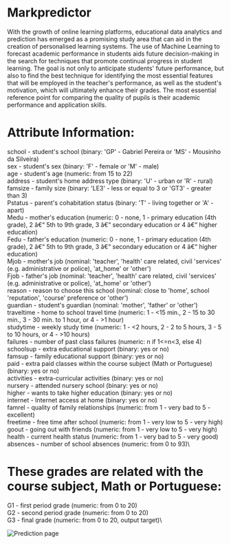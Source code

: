 # Markpredictor

With the growth of online learning platforms, educational data analytics and prediction has emerged as a promising study area that can aid in the creation of personalised learning systems. The use of Machine Learning to forecast academic performance in students aids future decision-making in the search for techniques that promote continual progress in student learning. The goal is not only to anticipate students' future performance, but also to find the best technique for identifying the most essential features that will be employed in the teacher's performance, as well as the student's motivation, which will ultimately enhance their grades. The most essential reference point for comparing the quality of pupils is their academic performance and application skills.

# Attribute Information:
school - student's school (binary: 'GP' - Gabriel Pereira or 'MS' - Mousinho da Silveira)\
sex - student's sex (binary: 'F' - female or 'M' - male)\
age - student's age (numeric: from 15 to 22)\
address - student's home address type (binary: 'U' - urban or 'R' - rural)\
famsize - family size (binary: 'LE3' - less or equal to 3 or 'GT3' - greater than 3)\
Pstatus - parent's cohabitation status (binary: 'T' - living together or 'A' - apart)\
Medu - mother's education (numeric: 0 - none, 1 - primary education (4th grade), 2 â€“ 5th to 9th grade, 3 â€“ secondary education or 4 â€“ higher education)\
Fedu - father's education (numeric: 0 - none, 1 - primary education (4th grade), 2 â€“ 5th to 9th grade, 3 â€“ secondary education or 4 â€“ higher education)\
Mjob - mother's job (nominal: 'teacher', 'health' care related, civil 'services' (e.g. administrative or police), 'at_home' or 'other')\
Fjob - father's job (nominal: 'teacher', 'health' care related, civil 'services' (e.g. administrative or police), 'at_home' or 'other')\
reason - reason to choose this school (nominal: close to 'home', school 'reputation', 'course' preference or 'other')\
guardian - student's guardian (nominal: 'mother', 'father' or 'other')\
traveltime - home to school travel time (numeric: 1 - <15 min., 2 - 15 to 30 min., 3 - 30 min. to 1 hour, or 4 - >1 hour)\
studytime - weekly study time (numeric: 1 - <2 hours, 2 - 2 to 5 hours, 3 - 5 to 10 hours, or 4 - >10 hours)\
failures - number of past class failures (numeric: n if 1<=n<3, else 4)\
schoolsup - extra educational support (binary: yes or no)\
famsup - family educational support (binary: yes or no)\
paid - extra paid classes within the course subject (Math or Portuguese) (binary: yes or no)\
activities - extra-curricular activities (binary: yes or no)\
nursery - attended nursery school (binary: yes or no)\
higher - wants to take higher education (binary: yes or no)\
internet - Internet access at home (binary: yes or no)\
famrel - quality of family relationships (numeric: from 1 - very bad to 5 - excellent)\
freetime - free time after school (numeric: from 1 - very low to 5 - very high)\
goout - going out with friends (numeric: from 1 - very low to 5 - very high)\
health - current health status (numeric: from 1 - very bad to 5 - very good)\
absences - number of school absences (numeric: from 0 to 93)\

# These grades are related with the course subject, Math or Portuguese:
G1 - first period grade (numeric: from 0 to 20)\
G2 - second period grade (numeric: from 0 to 20)\
G3 - final grade (numeric: from 0 to 20, output target)\

![Prediction page](https://user-images.githubusercontent.com/78225681/178311731-fe92d7d2-1386-4afc-9939-9abb55458ee9.png)
